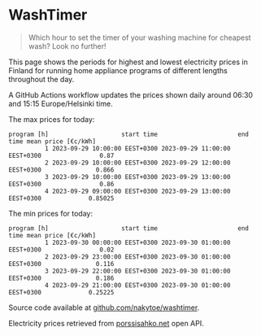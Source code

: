 
# WashTimer

> Which hour to set the timer of your washing machine for cheapest wash? Look no further!

This page shows the periods for highest and lowest electricity prices in Finland 
for running home appliance programs of different lengths throughout the day. 

A GitHub Actions workflow updates the prices shown daily around 06:30 and 15:15 Europe/Helsinki time.

The max prices for today:

	program [h]                    start time                      end time mean price [€c/kWh]
	          1 2023-09-29 10:00:00 EEST+0300 2023-09-29 11:00:00 EEST+0300                0.87
	          2 2023-09-29 10:00:00 EEST+0300 2023-09-29 12:00:00 EEST+0300               0.866
	          3 2023-09-29 10:00:00 EEST+0300 2023-09-29 13:00:00 EEST+0300                0.86
	          4 2023-09-29 09:00:00 EEST+0300 2023-09-29 13:00:00 EEST+0300             0.85025

The min prices for today:

	program [h]                    start time                      end time mean price [€c/kWh]
	          1 2023-09-30 00:00:00 EEST+0300 2023-09-30 01:00:00 EEST+0300                0.02
	          2 2023-09-29 23:00:00 EEST+0300 2023-09-30 01:00:00 EEST+0300               0.116
	          3 2023-09-29 22:00:00 EEST+0300 2023-09-30 01:00:00 EEST+0300               0.186
	          4 2023-09-29 21:00:00 EEST+0300 2023-09-30 01:00:00 EEST+0300             0.25225


Source code available at [github.com/nakytoe/washtimer](https://github.com/nakytoe/washtimer).

Electricity prices retrieved from [porssisahko.net](https://porssisahko.net/api) open API.
